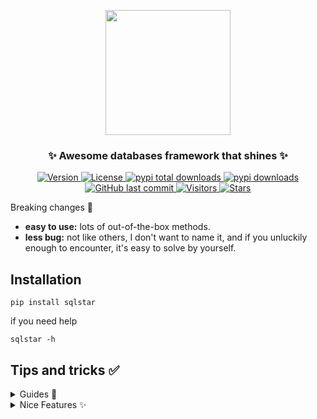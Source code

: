 <p align="center">
    <img width="200" src="https://cdn.jsdelivr.net/gh/szj2ys/sqlstar/sqlstar/logo1.png"/>
</p>

<h3 align="center">
    <p>✨ Awesome databases framework that shines ✨</p>
</h3>

<p align="center">
    <a href="https://python.org/pypi/sqlstar">
        <img src="https://badge.fury.io/py/sqlstar.svg" alt="Version"/>
    </a>
    <a href="https://python.org/pypi/sqlstar">
        <img src="https://img.shields.io/pypi/l/sqlstar.svg?color=orange" alt="License"/>
    </a>
    <a href="https://python.org/pypi/sqlstar">
        <img src="https://static.pepy.tech/badge/sqlstar?color=blue" alt="pypi total downloads"/>
    </a>
    <a href="https://python.org/pypi/sqlstar">
        <img src="https://img.shields.io/pypi/dm/sqlstar?color=blue" alt="pypi downloads"/>
    </a>
    <a href="https://python.org/pypi/sqlstar">
        <img src="https://img.shields.io/github/last-commit/szj2ys/sqlstar?color=blue" alt="GitHub last commit"/>
    </a>
    <a href="https://github.com/szj2ys/sqlstar">
        <img src="https://visitor-badge.glitch.me/badge?page_id=szj2ys.sqlstar" alt="Visitors"/>
    </a>
    <a href="https://github.com/szj2ys/sqlstar">
        <img src="https://img.shields.io/github/stars/szj2ys/sqlstar?style=social" alt="Stars"/>
    </a>
</p>


Breaking changes 🚨
- **easy to use:** lots of out-of-the-box methods.
- **less bug:** not like others, I don't want to name it, and if you 
  unluckily enough to encounter, it's easy to solve by yourself.


## Installation
```shell
pip install sqlstar
```
if you need help
```shell
sqlstar -h
```

## Tips and tricks ✅

<details>
  <summary>Guides 📝</summary>

## MySQL
>for now, there is only mysql backend...
## connection
```python
import sqlstar

# driver://user:passwd@host:port/dbname
mysql = sqlstar.Database('mysql://root:***@localhost/tmp')
mysql.connect()
```
## Query
```python
QUERY = '''
    SELECT *
    FROM Girls
    WHERE AGE BETWEEN 20 AND 24
        AND BOYFRIEND IS NULL
    ORDER BY WHITE, RICH, BEAUTY DESC;
'''
```
### Fetch data, and format result into Dataframe
```python
df = mysql.fetch_df(QUERY)
```
Fetch all the rows
```python
data = mysql.fetch_all(QUERY)
```
Fetch several rows
```python
data = mysql.fetch_many(QUERY, 3)
```

## Execute
```python
mysql.execute("""
    CREATE TABLE `users` (
        `id` int(11) NOT NULL AUTO_INCREMENT,
        `email` varchar(255) COLLATE utf8_bin NOT NULL,
        `password` varchar(255) COLLATE utf8_bin NOT NULL,
        PRIMARY KEY (`id`)
    ) ENGINE=InnoDB DEFAULT CHARSET=utf8mb4 COLLATE=utf8mb4_bin
    AUTO_INCREMENT=1 ;
    """)
```

## Insert
### Insert many records
```python
mysql.insert_many(table, data, cols)
```
### Insert Dataframe type of data
```python
mysql.insert_df(table, df, cols)
```

## Export
### Export result to csv
```python
mysql.export_csv(query, fname, sep)
```
### Export result to excel
```python
mysql.export_excel(query, fname)
```

</details>

<details>
  <summary>Nice Features ✨</summary>

### Create table
```python
mysql.create_table(
    "users",
    comments={
        "name": "姓名",
        "height": "身高",
        "weight": "体重"
    },
    dtypes={
        "varchar(30)": [
            "name",
            "occupation",
        ],
        "float": ["height", "weight"],
        "int": ["age"],
    },
)
```
if you have data, you can make it more simple, just like this
```python
mysql.create_table("users", df)
```
if you only want to specify some of them
```python
mysql.create_table(
    table='news_spider',
    df=df,
    comments={
        "create_time": "插入时间",
        "title": "标题",
        "content": "正文",
        "author": "作者",
        "publish_time": "发布时间",
        "read_num": "阅读量",
    },
    # if type is not given, sqlstar will automatically inference
    dtypes={
        "datetime": ["create_time", "publish_time"],
        "longtext": ["content"],
        "varchar(100)": ["title", "author"],
        "decimal(10, 3)": ["read_num"]
    })
```
You don't need to fill in everything, and you just need to fill in 
comment or data type that you want to specify, then 
`sqlstar` will do the rest for you.

### Rename table
```python
mysql.rename_table(table, name)
```

### Rename column
```python
mysql.rename_column(table, column, name, dtype)
```

### Add new column
```python
mysql.add_column(table, column, dtype, comment, after)
```
### Add comment for table
```python
mysql.add_table_comment(table, comment)
```

### Change column's attribute
```python
mysql.change_column_attribute(table, column, dtype, notnull, comment)
```

### Set primary key
```python
mysql.add_primary_key(table, primary_key)
```

### Truncate table's data, but keep the table structure
```python
mysql.truncate_table(table)
```

### Drop table
```python
mysql.drop_table(table)
```

### Drop column
```python
mysql.drop_column(table, column)
```

</details>

